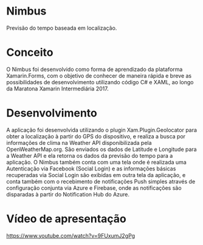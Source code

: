 # Nimbus

Previsão do tempo baseada em localização.

# Conceito

O Nimbus foi desenvolvido como forma de aprendizado da plataforma Xamarin.Forms, com o objetivo de conhecer de maneira rápida e breve as possibilidades de desenvolvimento utilizando código C# e XAML, ao longo da Maratona Xamarin Intermediária 2017.

# Desenvolvimento

A aplicação foi desenvolvida utilizando o plugin Xam.Plugin.Geolocator para obter a localização à partir do GPS do dispositivo, e realiza a busca por informações de clima na Weather API disponibilizada pela OpenWeatherMap.org. São enviados os dados de Latitude e Longitude para a Weather API e ela retorna os dados da previsão do tempo para a aplicação.
O Nimbus também conta com uma tela onde é realizada uma Autenticação via Facebook (Social Login) e as informações básicas recuperadas via Social Login são exibidas em outra tela da aplicação, e conta também com o recebimento de notificações Push simples através de configuração conjunta via Azure e Firebase, onde as notificações são disparadas à partir do Notification Hub do Azure.

# Vídeo de apresentação
https://www.youtube.com/watch?v=9FUxumJ2gPg
